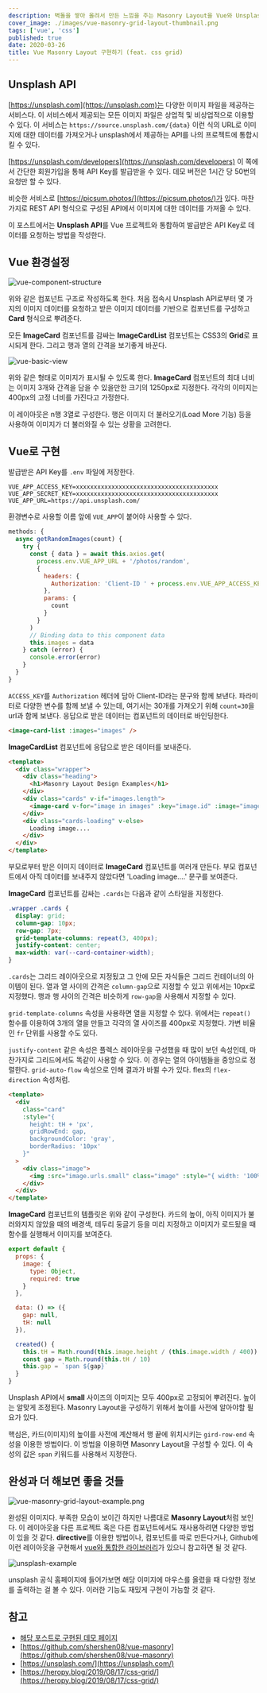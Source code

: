 ```yaml
---
description: 벽돌을 쌓아 올려서 만든 느낌을 주는 Masonry Layout을 Vue와 Unsplash API로 구현하는 방법
cover_image: ./images/vue-masonry-grid-layout-thumbnail.png
tags: ['vue', 'css']
published: true
date: 2020-03-26
title: Vue Masonry Layout 구현하기 (feat. css grid)
---
```


## Unsplash API

[https://unsplash.com](https://unsplash.com)는 다양한 이미지 파일을 제공하는 서비스다. 이 서비스에서 제공되는 모든 이미지 파일은 상업적 및 비상업적으로 이용할 수 있다. 이 서비스는 `https://source.unsplash.com/{data}` 이런 식의 URL로 이미지에 대한 데이터를 가져오거나 unsplash에서 제공하는 API를 나의 프로젝트에 통합시킬 수 있다.

[https://unsplash.com/developers](https://unsplash.com/developers) 이 쪽에서 간단한 회원가입을 통해 API Key를 발급받을 수 있다. 데모 버전은 1시간 당 50번의 요청만 할 수 있다.

비슷한 서비스로 [https://picsum.photos/](https://picsum.photos/)가 있다. 마찬가지로 REST API 형식으로 구성된 API에서 이미지에 대한 데이터를 가져올 수 있다.

이 포스트에서는 **Unsplash API**를 Vue 프로젝트와 통합하여 발급받은 API Key로 데이터를 요청하는 방법을 작성한다.

## Vue 환경설정

![vue-component-structure](./images/vue-masonry-grid-layout.png)

위와 같은 컴포넌트 구조로 작성하도록 한다. 처음 접속시 Unsplash API로부터 몇 가지의 이미지 데이터를 요청하고 받은 이미지 데이터를 기반으로 컴포넌트를 구성하고 **Card** 형식으로 뿌려준다.

모든 **ImageCard** 컴포넌트를 감싸는 **ImageCardList** 컴포넌트는 CSS3의 **Grid**로 표시되게 한다. 그리고 행과 열의 간격을 보기좋게 바꾼다.

![vue-basic-view](./images/vue-masonry-grid-layout-2.png)

위와 같은 형태로 이미지가 표시될 수 있도록 한다. **ImageCard** 컴포넌트의 최대 너비는 이미지 3개와 간격을 담을 수 있을만한 크기의 1250px로 지정한다. 각각의 이미지는 400px의 고정 너비를 가진다고 가정한다.

이 레이아웃은 n행 3열로 구성한다. 행은 이미지 더 불러오기(Load More 기능) 등을 사용하여 이미지가 더 불러와질 수 있는 상황을 고려한다.

## Vue로 구현

발급받은 API Key를 `.env` 파일에 저장한다.

```text
VUE_APP_ACCESS_KEY=xxxxxxxxxxxxxxxxxxxxxxxxxxxxxxxxxxxxxxxx
VUE_APP_SECRET_KEY=xxxxxxxxxxxxxxxxxxxxxxxxxxxxxxxxxxxxxxxx
VUE_APP_URL=https://api.unsplash.com/
```

환경변수로 사용할 이름 앞에 `VUE_APP`이 붙어야 사용할 수 있다.

```js
methods: {
  async getRandomImages(count) {
    try {
      const { data } = await this.axios.get(
        process.env.VUE_APP_URL + '/photos/random',
        {
          headers: {
            Authorization: 'Client-ID ' + process.env.VUE_APP_ACCESS_KEY
          },
          params: {
            count
          }
        }
      )
      // Binding data to this component data
      this.images = data
    } catch (error) {
      console.error(error)
    }
  }
}
```

`ACCESS_KEY`를 `Authorization` 헤더에 담아 Client-ID라는 문구와 함께 보낸다. 파라미터로 다양한 변수를 함께 보낼 수 있는데, 여기서는 30개를 가져오기 위해 `count=30`을 url과 함께 보낸다. 응답으로 받은 데이터는 컴포넌트의 데이터로 바인딩한다.

```html
<image-card-list :images="images" />
```

**ImageCardList** 컴포넌트에 응답으로 받은 데이터를 보내준다.

```html
<template>
  <div class="wrapper">
    <div class="heading">
      <h1>Masonry Layout Design Examples</h1>
    </div>
    <div class="cards" v-if="images.length">
      <image-card v-for="image in images" :key="image.id" :image="image" />
    </div>
    <div class="cards-loading" v-else>
      Loading image....
    </div>
  </div>
</template>
```

부모로부터 받은 이미지 데이터로 **ImageCard** 컴포넌트를 여러개 만든다. 부모 컴포넌트에서 아직 데이터를 보내주지 않았다면 'Loading image....' 문구를 보여준다.

**ImageCard** 컴포넌트를 감싸는 `.cards`는 다음과 같이 스타일을 지정한다.

```css
.wrapper .cards {
  display: grid;
  column-gap: 10px;
  row-gap: 7px;
  grid-template-columns: repeat(3, 400px);
  justify-content: center;
  max-width: var(--card-container-width);
}
```

`.cards`는 그리드 레이아웃으로 지정됬고 그 안에 모든 자식들은 그리드 컨테이너의 아이템이 된다. 열과 열 사이의 간격은 `column-gap`으로 지정할 수 있고 위에서는 10px로 지정했다. 행과 행 사이의 간격은 비슷하게 `row-gap`을 사용해서 지정할 수 있다.

`grid-template-columns` 속성을 사용하면 열을 지정할 수 있다. 위에서는 `repeat()` 함수를 이용하여 3개의 열을 만들고 각각의 열 사이즈를 400px로 지정했다. 가변 비율인 `fr` 단위를 사용할 수도 있다.

`justify-content` 같은 속성은 플렉스 레이아웃을 구성했을 때 많이 보던 속성인데, 마찬가지로 그리드에서도 똑같이 사용할 수 있다. 이 경우는 열의 아이템들을 중앙으로 정렬한다. `grid-auto-flow` 속성으로 인해 결과가 바뀔 수가 있다. flex의 `flex-direction` 속성처럼.

```html
<template>
  <div
    class="card"
    :style="{
      height: tH + 'px',
      gridRowEnd: gap,
      backgroundColor: 'gray',
      borderRadius: '10px'
    }"
  >
    <div class="image">
      <img :src="image.urls.small" class="image" :style="{ width: '100%' }" />
    </div>
  </div>
</template>
```

**ImageCard** 컴포넌트의 템플릿은 위와 같이 구성한다. 카드의 높이, 아직 이미지가 불러와지지 않았을 때의 배경색, 테두리 둥글기 등을 미리 지정하고 이미지가 로드됬을 때 함수를 실행해서 이미지를 보여준다.

```js
export default {
  props: {
    image: {
      type: Object,
      required: true
    }
  },

  data: () => ({
    gap: null,
    tH: null
  }),

  created() {
    this.tH = Math.round(this.image.height / (this.image.width / 400))
    const gap = Math.round(this.tH / 10)
    this.gap = `span ${gap}`
  }
}
```

Unsplash API에서 **small** 사이즈의 이미지는 모두 400px로 고정되어 뿌려진다. 높이는 알맞게 조정된다. Masonry Layout을 구성하기 위해서 높이를 사전에 알아야할 필요가 있다.

핵심은, 카드(이미지)의 높이를 사전에 계산해서 행 끝에 위치시키는 `gird-row-end` 속성을 이용한 방법이다. 이 방법을 이용하면 Masonry Layout을 구성할 수 있다. 이 속성의 값은 `span` 키워드를 사용해서 지정한다.

## 완성과 더 해보면 좋을 것들

![vue-masonry-grid-layout-example.png](./images/vue-masonry-grid-layout-example.png)

완성된 이미지다. 부족한 모습이 보이긴 하지만 나름대로 **Masonry Layout**처럼 보인다. 이 레이아웃을 다른 프로젝트 혹은 다른 컴포넌트에서도 재사용하려면 다양한 방법이 있을 것 같다. **directive**를 이용한 방법이나, 컴포넌트를 따로 만든다거나, Github에 이런 레이아웃을 구현해서 [vue와 통합한 라이브러리](https://github.com/shershen08/vue-masonry)가 있으니 참고하면 될 것 같다.

![unsplash-example](./images/vue-masonry-layout-example-u.png)

unsplash 공식 홈페이지에 들어가보면 해당 이미지에 마우스를 올렸을 때 다양한 정보를 출력하는 걸 볼 수 있다. 이러한 기능도 재밌게 구현이 가능할 것 같다.

## 참고

- [해당 포스트로 구현된 데모 페이지](https://n2ptune.github.io/masonry-layout-with-vue/)
- [https://github.com/shershen08/vue-masonry](https://github.com/shershen08/vue-masonry)
- [https://unsplash.com/](https://unsplash.com/)
- [https://heropy.blog/2019/08/17/css-grid/](https://heropy.blog/2019/08/17/css-grid/)
